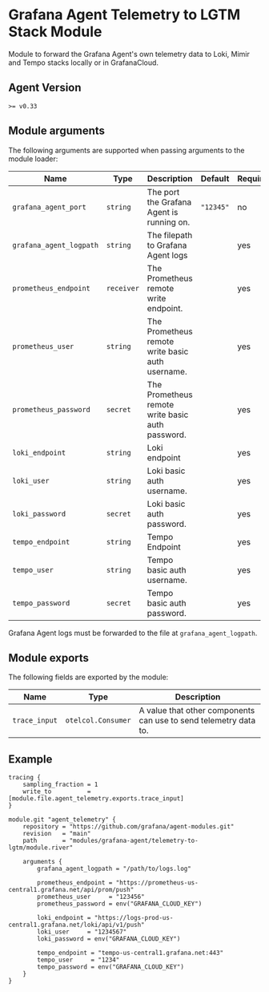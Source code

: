 # Grafana Agent Telemetry to LGTM Stack Module

Module to forward the Grafana Agent's own telemetry data to Loki, Mimir and Tempo stacks locally or in GrafanaCloud.

## Agent Version

`>= v0.33`

## Module arguments

The following arguments are supported when passing arguments to the module
loader:

| Name | Type | Description | Default | Required
| ---- | ---- | ----------- | ------- | --------
| `grafana_agent_port`    | `string`   | The port the Grafana Agent is running on. | `"12345"` | no
| `grafana_agent_logpath` | `string`   | The filepath to Grafana Agent logs | | yes
| `prometheus_endpoint`   | `receiver` | The Prometheus remote write endpoint. | | yes
| `prometheus_user`       | `string`   | The Prometheus remote write basic auth username. | | yes
| `prometheus_password`   | `secret`   | The Prometheus remote write basic auth password. | | yes
| `loki_endpoint`         | `string`   | Loki endpoint | | yes
| `loki_user`             | `string`   | Loki basic auth username. | | yes
| `loki_password`         | `secret`   | Loki basic auth password. | | yes
| `tempo_endpoint`        | `string`   | Tempo Endpoint | | yes
| `tempo_user`            | `string`   | Tempo basic auth username. | | yes
| `tempo_password`        | `secret`   | Tempo basic auth password. | | yes

Grafana Agent logs must be forwarded to the file at `grafana_agent_logpath`.

## Module exports

The following fields are exported by the module:

| Name | Type | Description
| ---- | ---- | -----------
| `trace_input` | `otelcol.Consumer` | A value that other components can use to send telemetry data to.

## Example

```
tracing {
	sampling_fraction = 1
	write_to          = [module.file.agent_telemetry.exports.trace_input]
}

module.git "agent_telemetry" {
    repository = "https://github.com/grafana/agent-modules.git"
    revision   = "main"
    path       = "modules/grafana-agent/telemetry-to-lgtm/module.river"

    arguments {
        grafana_agent_logpath = "/path/to/logs.log"

        prometheus_endpoint = "https://prometheus-us-central1.grafana.net/api/prom/push"
        prometheus_user     = "123456"
        prometheus_password = env("GRAFANA_CLOUD_KEY")

        loki_endpoint = "https://logs-prod-us-central1.grafana.net/loki/api/v1/push"
        loki_user     = "1234567"
        loki_password = env("GRAFANA_CLOUD_KEY")

        tempo_endpoint = "tempo-us-central1.grafana.net:443"
        tempo_user     = "1234"
        tempo_password = env("GRAFANA_CLOUD_KEY")
    }
}
```

